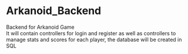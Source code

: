 # Arkanoid_Backend

Backend for Arkanoid Game  
It will contain controllers for login and register as well as controllers to manage stats and scores for each player, the database will be created in SQL
